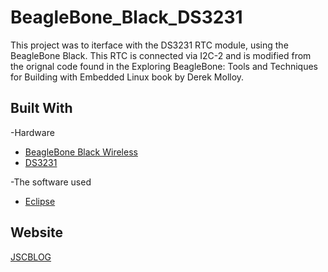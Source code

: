 # BeagleBone_Black_DS3231

This project was to iterface with the DS3231 RTC module, using the BeagleBone Black. This RTC is connected via I2C-2 and is modified from the orignal code found in the Exploring BeagleBone: Tools and Techniques for Building with Embedded Linux book by Derek Molloy.

## Built With

-Hardware
* [BeagleBone Black Wireless](https://beagleboard.org/blog/2016-09-26-meet-beaglebone-black-wireless) 
* [DS3231](https://create.arduino.cc/projecthub/MisterBotBreak/how-to-use-a-real-time-clock-module-ds3231-bc90fe)

-The software used
* [Eclipse](https://www.eclipse.org/) 

## Website

[JSCBLOG](http://jscblog.com/)
